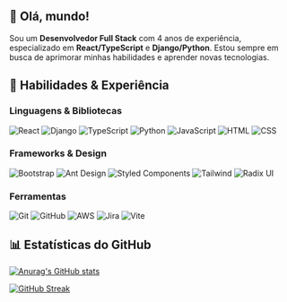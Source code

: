 ## 👋 Olá, mundo! 

Sou um **Desenvolvedor Full Stack** com 4 anos de experiência, especializado em **React/TypeScript** e **Django/Python**. Estou sempre em busca de aprimorar minhas habilidades e aprender novas tecnologias.

## 💼 Habilidades & Experiência

### Linguagens & Bibliotecas

![React](https://img.shields.io/badge/-React-61DAFB?logo=react&logoColor=white)
![Django](https://img.shields.io/badge/-Django-092E20?logo=django&logoColor=white)
![TypeScript](https://img.shields.io/badge/-TypeScript-3178C6?logo=typescript&logoColor=white)
![Python](https://img.shields.io/badge/-Python-3776AB?logo=python&logoColor=white)
![JavaScript](https://img.shields.io/badge/-JavaScript-F7DF1E?logo=javascript&logoColor=black)
![HTML](https://img.shields.io/badge/-HTML-E34F26?logo=html5&logoColor=white)
![CSS](https://img.shields.io/badge/-CSS-1572B6?logo=css3&logoColor=white)


### Frameworks & Design

![Bootstrap](https://img.shields.io/badge/-Bootstrap-7952B3?logo=bootstrap&logoColor=white)
![Ant Design](https://img.shields.io/badge/-AntDesign-0170FE?logo=ant-design&logoColor=white)
![Styled Components](https://img.shields.io/badge/-StyledComponents-DB7093?logo=styled-components&logoColor=white)
![Tailwind](https://img.shields.io/badge/-Tailwind-38B2AC?logo=tailwind-css&logoColor=white)
![Radix UI](https://img.shields.io/badge/-RadixUI-9CA3AF?logo=radix-ui&logoColor=white)

### Ferramentas

![Git](https://img.shields.io/badge/-Git-F05032?logo=git&logoColor=white)
![GitHub](https://img.shields.io/badge/-GitHub-181717?logo=github&logoColor=white)
![AWS](https://img.shields.io/badge/-AWS-232F3E?logo=amazon-aws&logoColor=white)
![Jira](https://img.shields.io/badge/-Jira-0052CC?logo=jira&logoColor=white)
![Vite](https://img.shields.io/badge/-Vite-646CFF?logo=vite&logoColor=white)

## 📊 Estatísticas do GitHub


[![Anurag's GitHub stats](https://github-readme-stats-eight-neon-93.vercel.app/api?username=guimathiago&hide=stars,issues,contribs&show=reviews,prs_merged,prs_merged_percentage&show_icons=true&theme=transparent&rank_icon=github)](https://github.com/anuraghazra/github-readme-stats) 


[![GitHub Streak](https://streak-stats.demolab.com/?user=guimathiago&theme=transparent)](https://git.io/streak-stats)


